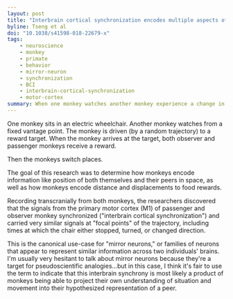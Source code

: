 ```yaml
---
layout: post
title: "Interbrain cortical synchronization encodes multiple aspects of social interactions in monkey pairs"
byline: Tseng et al
doi: "10.1038/s41598-018-22679-x"
tags:
    - neuroscience
    - monkey
    - primate
    - behavior
    - mirror-neuron
    - synchronization
    - BCI
    - interbrain-cortical-synchronization
    - motor-cortex
summary: When one monkey watches another monkey experience a change in movement and location, it too experiences a similar-looking configuration of signals in its primary motor cortex.
---
```


One monkey sits in an electric wheelchair. Another monkey watches from a fixed vantage point. The monkey is driven (by a random trajectory) to a reward target. When the monkey arrives at the target, both observer and passenger monkeys receive a reward.

Then the monkeys switch places.

The goal of this research was to determine how monkeys encode information like position of both themselves and their peers in space, as well as how monkeys encode distance and displacements to food rewards.

Recording transcranially from both monkeys, the researchers discovered that the signals from the primary motor cortex (M1) of passenger and observer monkey synchronized ("interbrain cortical synchronization") and carried very similar signals at "focal points" of the trajectory, including times at which the chair either stopped, turned, or changed direction.

This is the canonical use-case for "mirror neurons," or families of neurons that appear to represent similar information across two individuals' brains. I'm usually very hesitant to talk about mirror neurons because they're a target for pseudoscientific analogies...but in this case, I think it's fair to use the term to indicate that this interbrain synchrony is most likely a product of monkeys being able to project their own understanding of situation and movement into their hypothesized representation of a peer.
